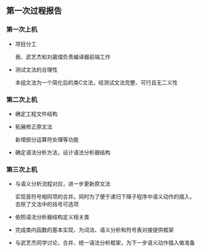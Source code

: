 ## 第一次过程报告

### 第一次上机

- 项目分工

  我、武艺杰和刘晨熠负责编译器前端工作

- 测试文法的合理性

  本组文法为一个简化后的类C文法，经测试文法完整、可行且无二义性

### 第二次上机

- 确定工程文件结构
- 拓展修正原文法

  新增部分运算符处理等功能

- 确定语法分析方法，设计语法分析器结构


### 第三次上机

- 与语义分析流程对应，进一步更新原文法

  实现首符号相同项的合并。同时为了便于递归下降子程序中语义动作的插入，去除了文法中的括号可选项

- 依照语法分析器结构定义相关类
- 完成类内函数的基本实现，为词法、语义分析和符号表对接提供框架
- 与武艺杰同学讨论，合并、统一语法分析框架，为下一步语义动作插入做准备
